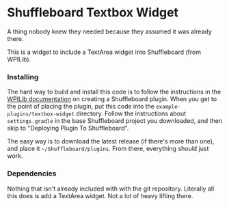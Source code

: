 # Shuffleboard Textbox Widget

A thing nobody knew they needed because they assumed it was already there.

This is a widget to include a TextArea widget into Shuffleboard (from WPILib).

### Installing

The hard way to build and install this code is to follow the instructions in the 
[WPILib documentation](https://docs.wpilib.org/en/stable/docs/software/dashboards/shuffleboard/custom-widgets/creating-plugins.html#building-plugin) 
on creating a Shuffleboard plugin. When you get to the point of placing the plugin, put 
this code into the `example-plugins/textbox-widget` directory. Follow the instructions 
about `settings.gradle` in the base Shuffleboard project you downloaded, and then skip to 
"Deploying Plugin To Shuffleboard".

The easy way is to download the latest release (if there's more than one), and place it 
`~/Shuffleboard/plugins`. From there, everything should just work.


### Dependencies

Nothing that isn't already included with with the git repository. Literally all this does 
is add a TextArea widget. Not a lot of heavy lifting there.
